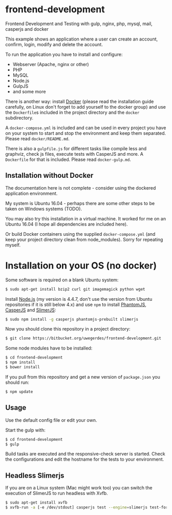 # frontend-development

Frontend Development and Testing with gulp, nginx, php, mysql, mail, casperjs and docker

This example shows an application where a user can create an account, confirm, login, modify and delete the account.

To run the application you have to install and configure:

- Webserver (Apache, nginx or other)
- PHP
- MySQL
- Node.js
- GulpJS
- and some more

There is another way: install [Docker](https://www.docker.com/) (please read the installation guide carefully, on Linux don't forget to add yourself to the docker group) and use the `Dockerfile`s included in the project directory and the `docker` subdirectory.

A `docker-compose.yml` is included and can be used in every project you have on your system to start and stop the environment and keep them separated. Please read `docker/README.md`.

There is also a `gulpfile.js` for different tasks like compile less and graphviz, check js files, execute tests with CasperJS and more. A `Dockerfile` for that is included. Please read `docker-gulp.md`.

## Installation without Docker

The documentation here is not complete - consider using the dockered application environment.

My system is Ubuntu 16.04 - perhaps there are some other steps to be taken on Windows systems (TODO).

You may also try this installation in a virtual machine. It worked for me on an Ubuntu 16.04 (I hope all dependencies are included here).

Or build Docker containers using the supplied `docker-compose.yml` (and keep your project directory clean from node_modules). Sorry for repeating myself.

# Installation on your OS (no docker)

Some software is required on a blank Ubuntu system:

```bash
$ sudo apt-get install bzip2 curl git imagemagick python wget
```

Install [Node.js](https://nodejs.org/en/) (my version is 4.4.7, don't use the version from Ubuntu repositories if it is still below 4.x) and use `npm` to install [PhantomJS](http://phantomjs.org), [CasperJS](http://phantomjs.org) and [SlimerJS](https://slimerjs.org):

```bash
$ sudo npm install -g casperjs phantomjs-prebuilt slimerjs
```

Now you should clone this repository in a project directory:

```bash
$ git clone https://bitbucket.org/uwegerdes/frontend-development.git
```

Some node modules have to be installed:

```bash
$ cd frontend-development
$ npm install
$ bower install
```

If you pull from this repository and get a new version of `package.json` you should run:

```bash
$ npm update
```

## Usage

Use the default config file or edit your own.

Start the gulp with:

```bash
$ cd frontend-development
$ gulp
```

Build tasks are executed and the responsive-check server is started. Check the configurations and edit the hostname for the tests to your environment.

## Headless Slimerjs

If you are on a Linux system (Mac might work too) you can switch the execution of SlimerJS to run headless with Xvfb.

```bash
$ sudo apt-get install xvfb
$ xvfb-run -a [-e /dev/stdout] casperjs test --engine=slimerjs test-forms.js --cfg=config/default.js
```

